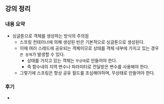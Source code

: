 ## 강의 정리
### 내용 요약
- 싱글톤으로 객체를 생성하는 방식의 주의점
    - 스프링 컨테이너에 의해 생성된 빈은 기본적으로 싱글톤으로 생성된다.
    - 이때 여러 스레드에 공유되는 객체이므로 상태를 객체 내부에 가지고 있는 경우 `큰 문제`가 발생할 수 있다.
        - 상태를 가지고 있는 객체는 `무상태`로 만들어야 한다.
        - 즉 함수내의 지역 변수나 파라미터로 전달받은 변수를 사용해야 한다.
    - 그렇기에 스프링은 항상 공유 필드를 조심해야하며, 무상태로 만들어야 한다.

### 후기
- 
